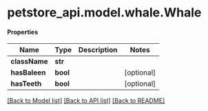 # petstore_api.model.whale.Whale

#### Properties
Name | Type | Description | Notes
------------ | ------------- | ------------- | -------------
**className** | **str** |  | 
**hasBaleen** | **bool** |  | [optional] 
**hasTeeth** | **bool** |  | [optional] 

[[Back to Model list]](../../README.md#documentation-for-models) [[Back to API list]](../../README.md#documentation-for-api-endpoints) [[Back to README]](../../README.md)

